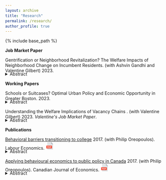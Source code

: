 ```yaml
---
layout: archive
title: "Research"
permalink: /research/
author_profile: true
---
```


{% include base_path %}

**Job Market Paper**

Gentrification or Neighborhood Revitalization? The Welfare Impacts of Neighborhood Change on Incumbent Residents. (with Ashvin Gandhi and Valentine Gilbert) 2023. 
<details style="margin-top: -20px;">
    <summary>Abstract</summary>
	Coming soon.
</details>

**Working Papers**

Schools or Suitcases? Optimal Urban Policy and Economic Opportunity in Greater Boston. 2023.
<details style="margin-top: -20px;">
    <summary>Abstract</summary>
	Coming soon.
</details>

Understanding the Welfare Implications of Vacancy Chains . (with Valentine Gilbert) 2023. *Valentine's Job Market Paper*. 
<details style="margin-top: -20px;">
    <summary>Abstract</summary>
	Coming soon.
</details>

**Publications**

[Behavioral barriers transitioning to college](https://www.sciencedirect.com/science/article/pii/S0927537117300556) 2017. (with Philip Oreopoulos). Labour Economics. <a href="/files/LE_2017.pdf" target="_blank" rel="noopener noreferrer"> <img alt="drawing" src="/images/pdf.png" width="25"></a> 
<details style="margin-top: -20px;">
    <summary>Abstract</summary>
    This paper presents a review of mostly experimental evidence demonstrating the potential usefulness of simplifying the college admission and enrollment process. Seemingly small differences in the process of students transitioning to college often determine whether some matriculate or not. Behavioral models that imply the possibility of sub-optimal long-run outcomes may be needed to better explain these results. We argue that the model which fits the results best is one where some students are inattentive to their college possibilities and therefore let opportunity slip by. Making the process to get to college easier and more salient helps offset this inattentiveness and prevents some exiting high school from falling through the cracks.
</details>

[Applying behavioural economics to public policy in Canada](https://onlinelibrary.wiley.com/doi/abs/10.1111/caje.12272) 2017. (with Philip Oreopoulos). Canadian Journal of Economics. <a href="/files/CJE_2017.pdf" target="_blank" rel="noopener noreferrer"> <img alt="drawing" src="/images/pdf.png" width="25"></a> 
<details style="margin-top: -20px;"> [VOXEU CEPR column](https://cepr.org/voxeu/columns/when-behavioural-economics-meets-randomised-control-trials-examples-canadian-public) 
    <summary>Abstract</summary>
	Behavioural economics incorporates ideas from psychology, sociology and neuroscience to better predict how individuals make long-term decisions. Often the ideas adopted include present or inattention bias, both potentially leading to suboptimal outcomes. But these models also point to opportunities for effective, low-cost government policies that can have meaningful positive effects on people's long-term well-being. The last decade has been marked by a growing interest from governments the world over in using behavioural economics to inform policy decisions. This is true of Canada as well. In this paper we discuss the increasingly important role behavioural economics plays in Canadian public policy. We first contextualize government policies that have incorporated insights from behavioural economics by outlining a collection of models of intertemporal choice. We then present examples of public policy initiatives that are based upon findings in the field, placing particular emphasis on Canadian initiatives. We also document future opportunities, challenges and limitations.
</details>

